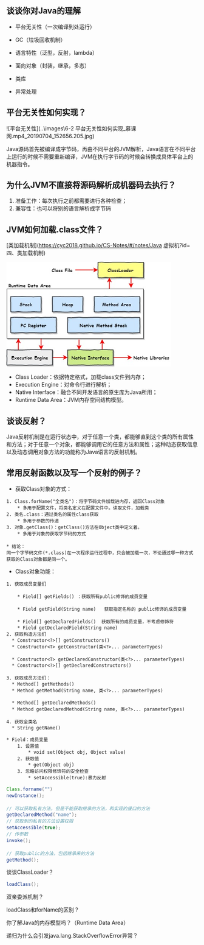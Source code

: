 ## 谈谈你对Java的理解

* 平台无关性（一次编译到处运行）

* GC（垃圾回收机制）

* 语言特性（泛型，反射，lambda）

* 面向对象（封装，继承，多态）

* 类库

* 异常处理

## 平台无关性如何实现？

![平台无关性](..\images\6-2 平台无关性如何实现_慕课网.mp4_20190704_152656.205.jpg)

Java源码首先被编译成字节码，再由不同平台的JVM解析，Java语言在不同平台上运行的时候不需要重新编译，JVM在执行字节码的时候会转换成具体平台上的机器指令。

## 为什么JVM不直接将源码解析成机器码去执行？

1. 准备工作：每次执行之前都需要进行各种检查；
2. 兼容性：也可以将别的语言解析成字节码

## JVM如何加载.class文件？

[类加载机制](https://cyc2018.github.io/CS-Notes/#/notes/Java 虚拟机?id=四、类加载机制)

![JVM](..\images\剑指Java面试_JVM.jpg)

* Class Loader：依据特定格式，加载class文件到内存；
* Execution Engine：对命令行进行解析；
* Native Interface：融合不同开发语言的原生库为Java所用；
* Runtime Data Area：JVM内存空间结构模型。

## 谈谈反射？

Java反射机制是在运行状态中，对于任意一个类，都能够直到这个类的所有属性和方法；对于任意一个对象，都能够调用它的任意方法和属性；这种动态获取信息以及动态调用对象方法的功能称为Java语言的反射机制。

## 常用反射函数以及写一个反射的例子？

* 获取Class对象的方式：
```
1. Class.forName("全类名")：将字节码文件加载进内存，返回Class对象
	* 多用于配置文件，将类名定义在配置文件中。读取文件，加载类
2. 类名.class：通过类名的属性class获取
	* 多用于参数的传递
3. 对象.getClass()：getClass()方法在Object类中定义着。
	* 多用于对象的获取字节码的方式

* 结论：
同一个字节码文件(*.class)在一次程序运行过程中，只会被加载一次，不论通过哪一种方式获取的Class对象都是同一个。
```

* Class对象功能：

```
1. 获取成员变量们
			
	* Field[] getFields() ：获取所有public修饰的成员变量

	* Field getField(String name)   获取指定名称的 public修饰的成员变量
	
	* Field[] getDeclaredFields()  获取所有的成员变量，不考虑修饰符
	* Field getDeclaredField(String name)  
2. 获取构造方法们
  * Constructor<?>[] getConstructors()  
  * Constructor<T> getConstructor(类<?>... parameterTypes)  

  * Constructor<T> getDeclaredConstructor(类<?>... parameterTypes)  
  * Constructor<?>[] getDeclaredConstructors()  

3. 获取成员方法们：
  * Method[] getMethods()  
  * Method getMethod(String name, 类<?>... parameterTypes)  

  * Method[] getDeclaredMethods()  
  * Method getDeclaredMethod(String name, 类<?>... parameterTypes)  

4. 获取全类名	
  * String getName()  
```
```
* Field：成员变量
    1. 设置值
    	* void set(Object obj, Object value)  
    2. 获取值
    	* get(Object obj) 
    3. 忽略访问权限修饰符的安全检查
    	* setAccessible(true):暴力反射
```

```java
Class.forname("")
newInstance();

// 可以获取私有方法，但是不能获取继承的方法，和实现的接口的方法
getDeclaredMethod("name");
// 获取到的私有的方法设置权限
setAccessible(true);
// 传参数
invoke();

// 获取public的方法，包括继承来的方法
getMethod();
```

谈谈ClassLoader？

```java
loadClass();
```

双亲委派机制？

loadClass和forName的区别？



你了解Java的内存模型吗？（Runtime Data Area）

递归为什么会引发java.lang.StackOverflowError异常？

